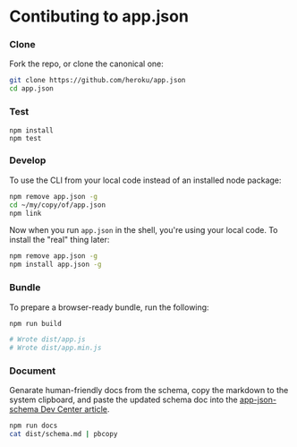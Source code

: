 # Contibuting to app.json

### Clone

Fork the repo, or clone the canonical one:

```sh
git clone https://github.com/heroku/app.json
cd app.json
```

### Test

```
npm install
npm test
```

### Develop

To use the CLI from your local code instead of an installed node package:

```sh
npm remove app.json -g
cd ~/my/copy/of/app.json
npm link
```

Now when you run `app.json` in the shell, you're using your local code. To
install the "real" thing later:

```sh
npm remove app.json -g
npm install app.json -g
```

### Bundle

To prepare a browser-ready bundle, run the following:

```sh
npm run build

# Wrote dist/app.js
# Wrote dist/app.min.js
```

### Document

Genarate human-friendly docs from the schema, copy the markdown to the system
clipboard, and paste the updated schema doc into the [app-json-schema Dev Center
article](https://devcenter.heroku.com/admin/articles/edit/2061).

```sh
npm run docs
cat dist/schema.md | pbcopy
```
